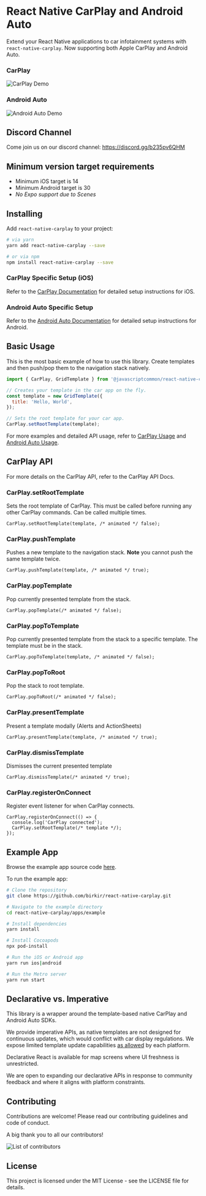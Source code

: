 # React Native CarPlay and Android Auto

Extend your React Native applications to car infotainment systems with `react-native-carplay`. Now supporting both Apple CarPlay and Android Auto.

### CarPlay

![CarPlay Demo](https://media.giphy.com/media/Ffa4hukA3YMLh6U8fl/giphy.gif)

### Android Auto

![Android Auto Demo](https://media.giphy.com/media/jAml2yehNwQ1mjFnxK/giphy.gif)

## Discord Channel

Come join us on our discord channel: https://discord.gg/b235pv6QHM

## Minimum version target requirements

- Minimum iOS target is 14
- Minimum Android target is 30
- _No Expo support due to Scenes_

## Installing

Add `react-native-carplay` to your project:

```bash
# via yarn
yarn add react-native-carplay --save

# or via npm
npm install react-native-carplay --save
```

### CarPlay Specific Setup (iOS)

Refer to the [CarPlay Documentation](/CarPlay.md#installing) for detailed setup instructions for iOS.

### Android Auto Specific Setup

Refer to the [Android Auto Documentation](/AndroidAuto.md#installing) for detailed setup instructions for Android.

## Basic Usage

This is the most basic example of how to use this library. Create templates and then push/pop them to the navigation stack natively.

```jsx
import { CarPlay, GridTemplate } from '@javascriptcommon/react-native-carplay';

// Creates your template in the car app on the fly.
const template = new GridTemplate({
  title: 'Hello, World',
});

// Sets the root template for your car app.
CarPlay.setRootTemplate(template);
```

For more examples and detailed API usage, refer to [CarPlay Usage](/CarPlay.md#usage) and [Android Auto Usage](/AndroidAuto.md#usage).

## CarPlay API

For more details on the CarPlay API, refer to the CarPlay API Docs.

### CarPlay.setRootTemplate

Sets the root template of CarPlay.
This must be called before running any other CarPlay commands. Can be called multiple times.

```tsx
CarPlay.setRootTemplate(template, /* animated */ false);
```

### CarPlay.pushTemplate

Pushes a new template to the navigation stack.
**Note** you cannot push the same template twice.

```tsx
CarPlay.pushTemplate(template, /* animated */ true);
```

### CarPlay.popTemplate

Pop currently presented template from the stack.

```tsx
CarPlay.popTemplate(/* animated */ false);
```

### CarPlay.popToTemplate

Pop currently presented template from the stack to a specific template. The template must be in the stack.

```tsx
CarPlay.popToTemplate(template, /* animated */ false);
```

### CarPlay.popToRoot

Pop the stack to root template.

```tsx
CarPlay.popToRoot(/* animated */ false);
```

### CarPlay.presentTemplate

Present a template modally (Alerts and ActionSheets)

```tsx
CarPlay.presentTemplate(template, /* animated */ true);
```

### CarPlay.dismissTemplate

Dismisses the current presented template

```tsx
CarPlay.dismissTemplate(/* animated */ true);
```

### CarPlay.registerOnConnect

Register event listener for when CarPlay connects.

```tsx
CarPlay.registerOnConnect(() => {
  console.log('CarPlay connected');
  CarPlay.setRootTemplate(/* template */);
});
```

## Example App

Browse the example app source code [here](/apps/example/).

To run the example app:

```bash
# Clone the repository
git clone https://github.com/birkir/react-native-carplay.git

# Navigate to the example directory
cd react-native-carplay/apps/example

# Install dependencies
yarn install

# Install Cocoapods
npx pod-install

# Run the iOS or Android app
yarn run ios|android

# Run the Metro server
yarn run start
```

## Declarative vs. Imperative

This library is a wrapper around the template-based native CarPlay and Android Auto SDKs.

We provide imperative APIs, as native templates are not designed for continuous updates, which would conflict with car display regulations. We expose limited template update capabilities [as allowed](https://developer.android.com/static/training/cars/Android%20for%20Cars%20App%20Library%20design%20guidelines.pdf#page=11&zoom=100,0,0) by each platform.

Declarative React is available for map screens where UI freshness is unrestricted.

We are open to expanding our declarative APIs in response to community feedback and where it aligns with platform constraints.

## Contributing

Contributions are welcome! Please read our contributing guidelines and code of conduct.

A big thank you to all our contributors!

![List of contributors](https://contrib.rocks/image?repo=birkir/react-native-carplay)

## License

This project is licensed under the MIT License - see the LICENSE file for details.
